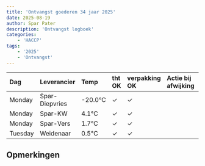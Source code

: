 ```yaml
---
title: 'Ontvangst goederen 34 jaar 2025'
date: 2025-08-19
author: Spar Pater
description: 'Ontvangst logboek'
categories:
    - 'HACCP'
tags:
    - '2025'
    - 'Ontvangst'
---
```

| Dag | Leverancier | Temp | tht OK | verpakking OK | Actie bij afwijking | Controle door |
|:---|:---|:---|:---|:---|:---|:---|
| Monday | Spar-Diepvries | -20.0°C | &check; | &check; | | DPater |
| Monday | Spar-KW | 4.1°C | &check; | &check; | | DPater |
| Monday | Spar-Vers | 1.7°C | &check; | &check; | | DPater |
| Tuesday | Weidenaar | 0.5°C | &check; | &check; | | DPater |

## Opmerkingen


